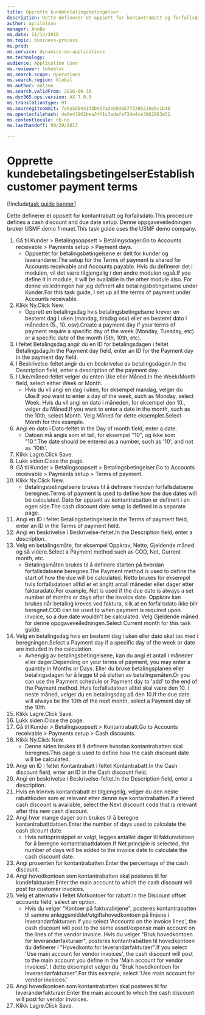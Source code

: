 ```yaml
--- 
title: Opprette kundebetalingsbetingelser
description: Dette definerer et oppsett for kontantrabatt og forfallsdato.
author: aprilolson
manager: AnnBe
ms.date: 11/14/2016
ms.topic: business-process
ms.prod: 
ms.service: dynamics-ax-applications
ms.technology: 
audience: Application User
ms.reviewer: twheeloc
ms.search.scope: Operations
ms.search.region: Global
ms.author: aolson
ms.search.validFrom: 2016-06-30
ms.dyn365.ops.version: AX 7.0.0
ms.translationtype: HT
ms.sourcegitcommit: 7e0a5d044133b917a3eb9386773205218e5c1b40
ms.openlocfilehash: 4e0e43962bea3ff1c3adafa73da4ce3862963a51
ms.contentlocale: nb-no
ms.lasthandoff: 09/29/2017

---
```

# <a name="establish-customer-payment-terms"></a><span data-ttu-id="84db2-103">Opprette kundebetalingsbetingelser</span><span class="sxs-lookup"><span data-stu-id="84db2-103">Establish customer payment terms</span></span>

[!include[task guide banner](../../includes/task-guide-banner.md)]

<span data-ttu-id="84db2-104">Dette definerer et oppsett for kontantrabatt og forfallsdato.</span><span class="sxs-lookup"><span data-stu-id="84db2-104">This procedure defines a cash discount and due date setup.</span></span> <span data-ttu-id="84db2-105">Denne oppgaveveiledningen bruker USMF demo firmaet.</span><span class="sxs-lookup"><span data-stu-id="84db2-105">This task guide uses the USMF demo company.</span></span>

1. <span data-ttu-id="84db2-106">Gå til Kunder > Betalingsoppsett > Betalingsdager.</span><span class="sxs-lookup"><span data-stu-id="84db2-106">Go to Accounts receivable > Payments setup > Payment days.</span></span>
    * <span data-ttu-id="84db2-107">Oppsettet for betalingsbetingelsene er delt for kunder og leverandører.</span><span class="sxs-lookup"><span data-stu-id="84db2-107">The setup for the Terms of payment is shared for Accounts receivable and Accounts payable.</span></span> <span data-ttu-id="84db2-108">Hvis du definerer det i modulen, vil det være tilgjengelig i den andre modulen også.</span><span class="sxs-lookup"><span data-stu-id="84db2-108">If you define it in module, it will be available in the other module also.</span></span> <span data-ttu-id="84db2-109">For denne veiledningen har jeg definert alle betalingsbetingelsene under Kunder.</span><span class="sxs-lookup"><span data-stu-id="84db2-109">For this task guide, I set up all the terms of payment under Accounts receivable.</span></span>  
2. <span data-ttu-id="84db2-110">Klikk Ny.</span><span class="sxs-lookup"><span data-stu-id="84db2-110">Click New.</span></span>
    * <span data-ttu-id="84db2-111">Opprett en betalingsdag hvis betalingsbetingelsene krever en bestemt dag i uken (mandag, tirsdag osv) eller en bestemt dato i måneden (5., 10. osv).</span><span class="sxs-lookup"><span data-stu-id="84db2-111">Create a payment day if your terms of payment require a specific day of the week (Monday, Tuesday, etc) or a specific date of the month (5th, 10th, etc).</span></span>  
3. <span data-ttu-id="84db2-112">I feltet Betalingsdag angir du en ID for betalingsdagen i feltet Betalingsdag.</span><span class="sxs-lookup"><span data-stu-id="84db2-112">In the Payment day field, enter an ID for the Payment day in the payment day field.</span></span>
4. <span data-ttu-id="84db2-113">I Beskrivelse-feltet angir du en beskrivelse av betalingsdagen.</span><span class="sxs-lookup"><span data-stu-id="84db2-113">In the Description field, enter a description of the payment day.</span></span>
5. <span data-ttu-id="84db2-114">I Uke/måned-feltet velger du enten Uke eller Måned.</span><span class="sxs-lookup"><span data-stu-id="84db2-114">In the Week/Month field, select either Week or Month.</span></span>
    * <span data-ttu-id="84db2-115">Hvis du vil angi en dag i uken, for eksempel mandag, velger du Uke.</span><span class="sxs-lookup"><span data-stu-id="84db2-115">If you want to enter a day of the week, such as Monday, select Week.</span></span> <span data-ttu-id="84db2-116">Hvis du vil angi en dato i måneden, for eksempel den 10., velger du Måned.</span><span class="sxs-lookup"><span data-stu-id="84db2-116">If you want to enter a date in the month, such as the 10th, select Month.</span></span> <span data-ttu-id="84db2-117">Velg Måned for dette eksemplet.</span><span class="sxs-lookup"><span data-stu-id="84db2-117">Select Month for this example.</span></span>  
6. <span data-ttu-id="84db2-118">Angi en dato i Dato-feltet.</span><span class="sxs-lookup"><span data-stu-id="84db2-118">In the Day of month field, enter a date.</span></span>
    * <span data-ttu-id="84db2-119">Datoen må angis som et tall, for eksempel "10", og ikke som "10.".</span><span class="sxs-lookup"><span data-stu-id="84db2-119">The date should be entered as a number, such as '10', and not as '10th'.</span></span>  
7. <span data-ttu-id="84db2-120">Klikk Lagre.</span><span class="sxs-lookup"><span data-stu-id="84db2-120">Click Save.</span></span>
8. <span data-ttu-id="84db2-121">Lukk siden.</span><span class="sxs-lookup"><span data-stu-id="84db2-121">Close the page.</span></span>
9. <span data-ttu-id="84db2-122">Gå til Kunder > Betalingsoppsett > Betalingsbetingelser.</span><span class="sxs-lookup"><span data-stu-id="84db2-122">Go to Accounts receivable > Payments setup > Terms of payment.</span></span>
10. <span data-ttu-id="84db2-123">Klikk Ny.</span><span class="sxs-lookup"><span data-stu-id="84db2-123">Click New.</span></span>
    * <span data-ttu-id="84db2-124">Betalingsbetingelsene brukes til å definere hvordan forfallsdatoene beregnes.</span><span class="sxs-lookup"><span data-stu-id="84db2-124">Terms of payment is used to define how the due dates will be calculated.</span></span> <span data-ttu-id="84db2-125">Dato for oppsett av kontantrabatten er definert i en egen side.</span><span class="sxs-lookup"><span data-stu-id="84db2-125">The cash discount date setup is defined in a separate page.</span></span>  
11. <span data-ttu-id="84db2-126">Angi en ID i feltet Betalingsbetingelser.</span><span class="sxs-lookup"><span data-stu-id="84db2-126">In the Terms of payment field, enter an ID in the Terms of payment field.</span></span>
12. <span data-ttu-id="84db2-127">Angi en beskrivelse i Beskrivelse-feltet.</span><span class="sxs-lookup"><span data-stu-id="84db2-127">In the Description field, enter a description.</span></span>
13. <span data-ttu-id="84db2-128">Velg en betalingsmåte, for eksempel Oppkrav, Netto, Gjeldende måned og så videre.</span><span class="sxs-lookup"><span data-stu-id="84db2-128">Select a Payment method such as COD, Net, Current month, etc.</span></span>
    * <span data-ttu-id="84db2-129">Betalingsmåten brukes til å definere starten på hvordan forfallsdatoene beregnes.</span><span class="sxs-lookup"><span data-stu-id="84db2-129">The Payment method is used to define the start of how the due will be calculated.</span></span>  <span data-ttu-id="84db2-130">Netto brukes for eksempel hvis forfallsdatoen alltid er et angitt antall måneder eller dager etter fakturadato.</span><span class="sxs-lookup"><span data-stu-id="84db2-130">For example, Net is used if the due date is always a set number of months or days after the invoice date.</span></span> <span data-ttu-id="84db2-131">Oppkrav kan brukes når betaling kreves ved faktura, slik at en forfallsdato ikke blir beregnet.</span><span class="sxs-lookup"><span data-stu-id="84db2-131">COD can be used to when payment is required upon invoice, so a due date wouldn't be calculated.</span></span> <span data-ttu-id="84db2-132">Velg Gjeldende måned for denne oppgaveveiledningen.</span><span class="sxs-lookup"><span data-stu-id="84db2-132">Select Current month for this task guide.</span></span>  
14. <span data-ttu-id="84db2-133">Velg en betalingsdag hvis en bestemt dag i uken eller dato skal tas med i beregningen.</span><span class="sxs-lookup"><span data-stu-id="84db2-133">Select a Payment day if a specific day of the  week or date are included in the calculation.</span></span>
    * <span data-ttu-id="84db2-134">Avhengig av betalingsbetingelsene, kan du angi et antall i måneder eller dager.</span><span class="sxs-lookup"><span data-stu-id="84db2-134">Depending on your terms of payment, you may enter a quantity in Months or Days.</span></span> <span data-ttu-id="84db2-135">Eller du bruke betalingsplanen eller betalingsdagen for å legge til på slutten av betalingsmåten.</span><span class="sxs-lookup"><span data-stu-id="84db2-135">Or you can use the Payment schedule or Payment day to 'add' to the end of the Payment method.</span></span> <span data-ttu-id="84db2-136">Hvis forfallsdatoen alltid skal være den 10. i neste måned, velger du en betalingsdag på den 10.</span><span class="sxs-lookup"><span data-stu-id="84db2-136">If the due date will always be the 10th of the next month, select a Payment day of the 10th.</span></span>  
15. <span data-ttu-id="84db2-137">Klikk Lagre.</span><span class="sxs-lookup"><span data-stu-id="84db2-137">Click Save.</span></span>
16. <span data-ttu-id="84db2-138">Lukk siden.</span><span class="sxs-lookup"><span data-stu-id="84db2-138">Close the page.</span></span>
17. <span data-ttu-id="84db2-139">Gå til Kunder > Betalingsoppsett > Kontantrabatt.</span><span class="sxs-lookup"><span data-stu-id="84db2-139">Go to Accounts receivable > Payments setup > Cash discounts.</span></span>
18. <span data-ttu-id="84db2-140">Klikk Ny.</span><span class="sxs-lookup"><span data-stu-id="84db2-140">Click New.</span></span>
    * <span data-ttu-id="84db2-141">Denne siden brukes til å definere hvordan kontantrabatten skal beregnes.</span><span class="sxs-lookup"><span data-stu-id="84db2-141">This page is used to define how the cash discount date will be calculated.</span></span>  
19. <span data-ttu-id="84db2-142">Angi en ID i feltet Kontantrabatt i feltet Kontantrabatt.</span><span class="sxs-lookup"><span data-stu-id="84db2-142">In the Cash discount field, enter an ID in the Cash discount field.</span></span>
20. <span data-ttu-id="84db2-143">Angi en beskrivelse i Beskrivelse-feltet.</span><span class="sxs-lookup"><span data-stu-id="84db2-143">In the Description field, enter a description.</span></span>
21. <span data-ttu-id="84db2-144">Hvis en trinnvis kontantrabatt er tilgjengelig, velger du den neste rabattkoden som er relevant etter denne nye kontantrabatten.</span><span class="sxs-lookup"><span data-stu-id="84db2-144">If a tiered cash discount is available, select the Next discount code that is relevant after this new cash discount.</span></span>
22. <span data-ttu-id="84db2-145">Angi hvor mange dager som brukes til å beregne kontantrabattdatoen.</span><span class="sxs-lookup"><span data-stu-id="84db2-145">Enter the number of days used to calculate the cash dicount date.</span></span>
    * <span data-ttu-id="84db2-146">Hvis nettoprinsippet er valgt, legges antallet dager til fakturadatoen for å beregne kontantrabattdatoen.</span><span class="sxs-lookup"><span data-stu-id="84db2-146">If Net principle is selected, the number of days will be added to the invoice date to calculate the cash discount date.</span></span>  
23. <span data-ttu-id="84db2-147">Angi prosenten for kontantrabatten.</span><span class="sxs-lookup"><span data-stu-id="84db2-147">Enter the percentage of the cash discount.</span></span>
24. <span data-ttu-id="84db2-148">Angi hovedkontoen som kontantrabatten skal posteres til for kundefakturaer.</span><span class="sxs-lookup"><span data-stu-id="84db2-148">Enter the main account to which the cash discount will post for customer invoices.</span></span>
25. <span data-ttu-id="84db2-149">Velg et alternativ i feltet Motkontoer for rabatt.</span><span class="sxs-lookup"><span data-stu-id="84db2-149">In the Discount offset accounts field, select an option.</span></span>
    * <span data-ttu-id="84db2-150">Hvis du velger "Kontoer på fakturalinjene", posteres kontantrabatten til samme anleggsmiddel/utgiftshovedkontoen på linjene i leverandørfakturaen.</span><span class="sxs-lookup"><span data-stu-id="84db2-150">If you select 'Accounts on the invoice lines', the cash discount will post to the same asset/expense main account on the lines of the vendor invoice.</span></span> <span data-ttu-id="84db2-151">Hvis du velger "Bruk hovedkontoen for leverandørfakturaer", posteres kontantrabatten til hovedkontoen du definerer i "Hovedkonto for leverandørfakturaer".</span><span class="sxs-lookup"><span data-stu-id="84db2-151">If you select 'Use main account for vendor invoices', the cash discount will post to the main account you define in the 'Main account for vendor invoices'.</span></span> <span data-ttu-id="84db2-152">I dette eksemplet velger du "Bruk hovedkontoen for leverandørfakturaer".</span><span class="sxs-lookup"><span data-stu-id="84db2-152">For this example, select 'Use main account for vendor invoices.'</span></span>  
26. <span data-ttu-id="84db2-153">Angi hovedkontoen som kontantrabatten skal posteres til for leverandørfakturaer.</span><span class="sxs-lookup"><span data-stu-id="84db2-153">Enter the main account to which the cash discount will post for vendor invoices.</span></span>
27. <span data-ttu-id="84db2-154">Klikk Lagre.</span><span class="sxs-lookup"><span data-stu-id="84db2-154">Click Save.</span></span>


